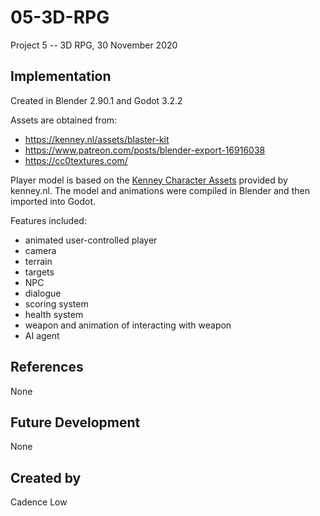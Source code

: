 # 05-3D-RPG
Project 5 -- 3D RPG, 30 November 2020

## Implementation
Created in Blender 2.90.1 and Godot 3.2.2

Assets are obtained from:
+ https://kenney.nl/assets/blaster-kit
+ https://www.patreon.com/posts/blender-export-16916038
+ https://cc0textures.com/

Player model is based on the [Kenney Character Assets](https://kenney.itch.io/kenney-character-assets) provided by kenney.nl. The model and animations were compiled in Blender and then imported into Godot.

Features included:
+ animated user-controlled player
+ camera
+ terrain
+ targets
+ NPC
+ dialogue
+ scoring system
+ health system
+ weapon and animation of interacting with weapon
+ AI agent

## References
None

## Future Development
None

## Created by
Cadence Low
